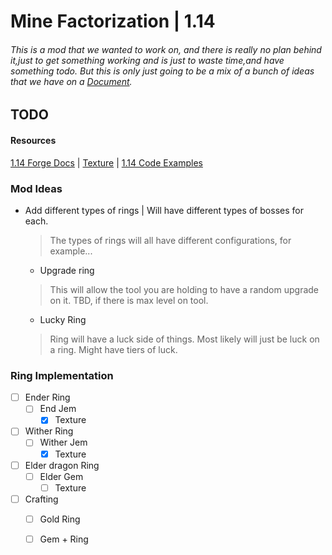 # Mine Factorization | 1.14
###### This is a mod that we wanted to work on, and there is really no plan behind it,just to get something working and is just to waste time,and have something todo. But this is only just going to be a mix of a bunch of ideas that we have on a [Document](https://docs.google.com/document/d/1sCJYzDsmfHuDb07l-7WXAV2roMl3PmX6tSnRx1Yd1GU).

## TODO

#### Resources
[1.14 Forge Docs](https://mcforge.readthedocs.io/en/1.14.x/) |
[Texture](https://minecraft.fandom.com/wiki/Model#Simple_example:_2D_beds) |
[1.14 Code Examples](https://github.com/TheGreyGhost/MinecraftByExample/tree/1-14-4-partial)

### Mod Ideas
- Add different types of rings | Will have different types of bosses for each. 
  > The types of rings will all have different configurations, for example...
  - Upgrade ring
  > This will allow the tool you are holding to have a random upgrade on it. TBD, if there is max level on tool.
  - Lucky Ring
  > Ring will have a luck side of things. Most likely will just be luck on a ring. Might have tiers of luck.
  
### Ring Implementation
  - [ ] Ender Ring
    - [ ] End Jem
      - [x] Texture
  - [ ] Wither Ring
    - [ ] Wither Jem
      - [x] Texture
  - [ ] Elder dragon Ring
    - [ ] Elder Gem
      - [ ] Texture
  - [ ] Crafting
    - [ ] Gold Ring
    - [ ] Gem + Ring
  